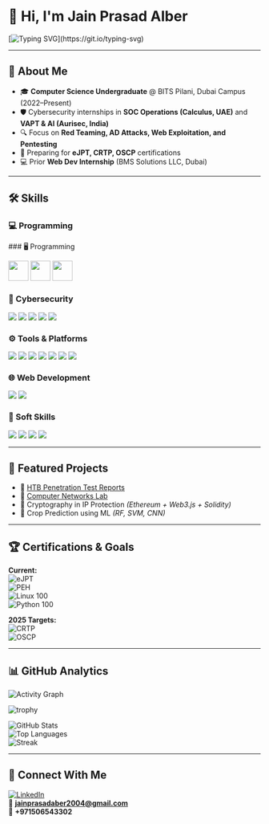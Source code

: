 # 👋 Hi, I'm Jain Prasad Alber  

[![Typing SVG](https://readme-typing-svg.herokuapp.com?font=Fira+Code&duration=4000&pause=1000&color=FF79C6&width=600&lines=Aspiring+Cybersecurity+Specialist;Purple+Team+Enthusiast;SOC+%7C+VAPT+%7C+Red+Teaming;Always+learning+new+skills!)](https://git.io/typing-svg)

---

## 🚀 About Me
- 🎓 **Computer Science Undergraduate** @ BITS Pilani, Dubai Campus (2022–Present)  
- 🛡️ Cybersecurity internships in **SOC Operations (Calculus, UAE)** and **VAPT & AI (Aurisec, India)**  
- 🔍 Focus on **Red Teaming, AD Attacks, Web Exploitation, and Pentesting**  
- 📜 Preparing for **eJPT, CRTP, OSCP** certifications  
- 💻 Prior **Web Dev Internship** (BMS Solutions LLC, Dubai)  

---

## 🛠️ Skills  

### 💻 Programming  
<p>
### 🖥️ Programming
<p>
  <img src="https://skillicons.dev/icons?i=python,java,c,js" height="40"/>
  <img src="https://img.shields.io/badge/Prolog-%23323330.svg?style=for-the-badge&logoColor=white" height="40"/>
  <img src="https://img.shields.io/badge/TASM-Assembler-red?style=for-the-badge&logoColor=white" height="40"/>
</p>

### 🔐 Cybersecurity  
<p>
  <img src="https://img.shields.io/badge/Network%20Security-90%25-blue?style=for-the-badge">
  <img src="https://img.shields.io/badge/Penetration%20Testing-85%25-orange?style=for-the-badge">
  <img src="https://img.shields.io/badge/Active%20Directory%20Attacks-80%25-red?style=for-the-badge">
  <img src="https://img.shields.io/badge/Web%20Exploitation-85%25-yellow?style=for-the-badge">
  <img src="https://img.shields.io/badge/Mobile%20Pentesting-75%25-purple?style=for-the-badge">
</p>

### ⚙️ Tools & Platforms  
<p>
  <img src="https://skillicons.dev/icons?i=linux,wireshark,git,github,mysql,vscode" />
  <img src="https://img.shields.io/badge/Kali%20Linux-blue?style=for-the-badge&logo=linux">
  <img src="https://img.shields.io/badge/Burp%20Suite-orange?style=for-the-badge&logo=burpsuite">
  <img src="https://img.shields.io/badge/Nmap-grey?style=for-the-badge">
  <img src="https://img.shields.io/badge/Cisco%20Packet%20Tracer-blue?style=for-the-badge">
  <img src="https://img.shields.io/badge/Lex%20%26%20Yacc-green?style=for-the-badge">
  <img src="https://img.shields.io/badge/LaTeX-lightgrey?style=for-the-badge">
</p>

### 🌐 Web Development  
<p>
  <img src="https://skillicons.dev/icons?i=html,css,js" />
  <img src="https://img.shields.io/badge/Data%20Flow%20Diagrams-Visualization-yellow?style=for-the-badge">
</p>

### 🤝 Soft Skills  
<p>
  <img src="https://img.shields.io/badge/Problem%20Solving-blue?style=flat-square">
  <img src="https://img.shields.io/badge/Team%20Collaboration-orange?style=flat-square">
  <img src="https://img.shields.io/badge/Adaptability-green?style=flat-square">
  <img src="https://img.shields.io/badge/Time%20Management-purple?style=flat-square">
</p>

---

## 📂 Featured Projects  
- 🔹 [HTB Penetration Test Reports](https://github.com/jainalber/Penetration-Test-Reports---HTB-Retired-Machines)  
- 🔹 [Computer Networks Lab](https://github.com/jainalber/Computer-Networks-Lab)  
- 🔹 Cryptography in IP Protection *(Ethereum + Web3.js + Solidity)*  
- 🔹 Crop Prediction using ML *(RF, SVM, CNN)*  

---

## 🏆 Certifications & Goals  

**Current:**  
![eJPT](https://img.shields.io/badge/eJPT-In%20Progress-blue)  
![PEH](https://img.shields.io/badge/Practical%20Ethical%20Hacking-TCM-red)  
![Linux 100](https://img.shields.io/badge/Linux%20100-TCM-lightgrey)  
![Python 100](https://img.shields.io/badge/Python%20100-TCM-lightgrey)  

**2025 Targets:**  
![CRTP](https://img.shields.io/badge/CRTP-Red%20Team%20Professional-purple)  
![OSCP](https://img.shields.io/badge/OSCP-Offensive%20Security-black)  


---

## 📊 GitHub Analytics  

![Activity Graph](https://github-readme-activity-graph.vercel.app/graph?username=jainalber&theme=react-dark&hide_border=true)  

![trophy](https://github-profile-trophy.vercel.app/?username=jainalber&theme=radical&margin-w=10&margin-h=10&column=7)  

![GitHub Stats](https://github-readme-stats.vercel.app/api?username=jainalber&show_icons=true&theme=radical)  
![Top Languages](https://github-readme-stats.vercel.app/api/top-langs/?username=jainalber&layout=compact&theme=radical)  
![Streak](https://github-readme-streak-stats.herokuapp.com/?user=jainalber&theme=radical)  

---

## 🤝 Connect With Me  

[![LinkedIn](https://img.shields.io/badge/-LinkedIn-blue?logo=linkedin)](https://linkedin.com/in/jain-prasad-alber)  
📧 **jainprasadaber2004@gmail.com**  
📱 **+971506543302**  

